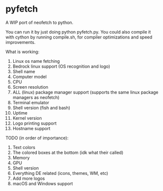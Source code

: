# pyfetch
A WIP port of neofetch to python.

You can run it by just doing python pyfetch.py. You could also compile it with cython by running compile.sh, for compiler optimizations and speed improvements.

What is working:
1. Linux os name fetching
2. Bedrock linux support (OS recognition and logo)
3. Shell name
4. Computer model
5. CPU
6. Screen resolution
7. ALL (linux) package manager support (supports the same linux package managers as neofetch)
8. Terminal emulator
9. Shell version (fish and bash)
10. Uptime
11. Kernel version
12. Logo printing support
13. Hostname support

TODO (in order of importance):
1. Text colors
2. The colored boxes at the bottom (idk what their called)
3. Memory
4. GPU
5. Shell version
6. Everything DE related (icons, themes, WM, etc)
7. Add more logos
8. macOS and Windows support